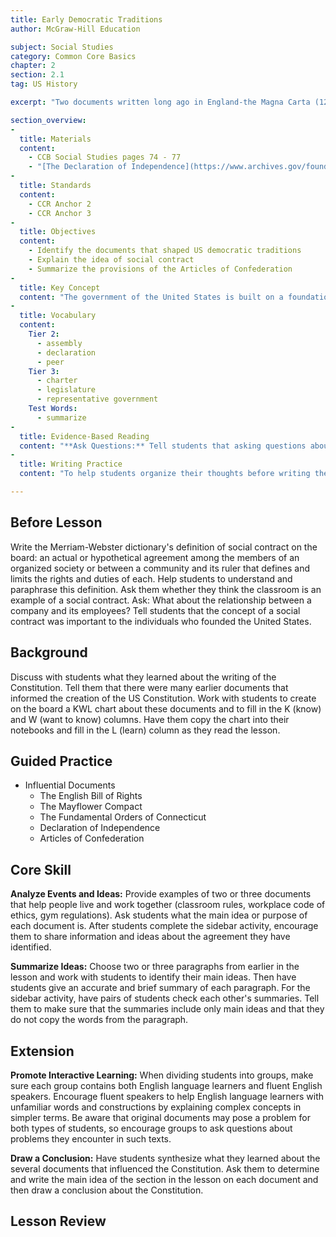 ```yaml
---
title: Early Democratic Traditions
author: McGraw-Hill Education

subject: Social Studies
category: Common Core Basics
chapter: 2
section: 2.1
tag: US History

excerpt: "Two documents written long ago in England-the Magna Carta (1215) and the English Bill of Rights (1689)- protected the people from the abuse of the king. These documents and others, such as the Mayflower Compact, provided models for the Declaration of Independence and the Articles of Confederation."

section_overview:
-
  title: Materials
  content:
    - CCB Social Studies pages 74 - 77
    - "[The Declaration of Independence](https://www.archives.gov/founding-docs/declaration-transcript)"
-
  title: Standards
  content:
    - CCR Anchor 2
    - CCR Anchor 3
-
  title: Objectives
  content:
    - Identify the documents that shaped US democratic traditions
    - Explain the idea of social contract
    - Summarize the provisions of the Articles of Confederation
-
  title: Key Concept
  content: "The government of the United States is built on a foundation of English laws and government."
-
  title: Vocabulary
  content:
    Tier 2:
      - assembly
      - declaration
      - peer
    Tier 3:
      - charter
      - legislature
      - representative government
    Test Words:
      - summarize
-
  title: Evidence-Based Reading
  content: "**Ask Questions:** Tell students that asking questions about a passage before they begin to read will help them better understand what they read. Tell them that answering the questions tests their comprehension. As they read about each document in this lesson, have them answer questions such as these that they formulate beforehand: What was the purpose of the Mayflower Compact? How did this document influence the US Constitution?"
-
  title: Writing Practice
  content: "To help students organize their thoughts before writing their summaries, have them write an outline. Explain that the details of the passage should be listed as subtopics under a main topic head. When they write their summaries, remind them to include all the main ideas and leave out unimportant details."

---
```

## Before Lesson

Write the Merriam-Webster dictionary's definition of social contract on the board: an actual or hypothetical agreement among the members of an organized society or between a community and its ruler that defines and limits the rights and duties of each. Help students to understand and paraphrase this definition. Ask them whether they think the classroom is an example of a social contract. Ask: What about the relationship between a company and its employees? Tell students that the concept of a social contract was important to the individuals who founded the United States.

## Background

Discuss with students what they learned about the writing of the Constitution. Tell them that there were many earlier documents that informed the creation of the US Constitution. Work with students to create on the board a KWL chart about these documents and to fill in the K (know) and W (want to know) columns. Have them copy the chart into their notebooks and fill in the L (learn) column as they read the lesson.

## Guided Practice

- Influential Documents
  - The English Bill of Rights
  - The Mayflower Compact
  - The Fundamental Orders of Connecticut
  - Declaration of Independence
  - Articles of Confederation

## Core Skill

**Analyze Events and Ideas:** Provide examples of two or three documents that help people live and work together (classroom rules, workplace code of ethics, gym regulations). Ask students what the main idea or purpose of each document is. After students complete the sidebar activity, encourage them to share information and ideas about the agreement they have identified.

**Summarize Ideas:** Choose two or three paragraphs from earlier in the lesson and work with students to identify their main ideas. Then have students give an accurate and brief summary of each paragraph. For the sidebar activity, have pairs of students check each other's summaries. Tell them to make sure that the summaries include only main ideas and that they do not copy the words from the paragraph.

## Extension

**Promote Interactive Learning:** When dividing students into groups, make sure each group contains both English language learners and fluent English speakers. Encourage fluent speakers to help English language learners with unfamiliar words and constructions by explaining complex concepts in simpler terms. Be aware that original documents may pose a problem for both types of students, so encourage groups to ask questions about problems they encounter in such texts.

**Draw a Conclusion:** Have students synthesize what they learned about the several documents that influenced the Constitution. Ask them to determine and write the main idea of the section in the lesson on each document and then draw a conclusion about the Constitution.

## Lesson Review
